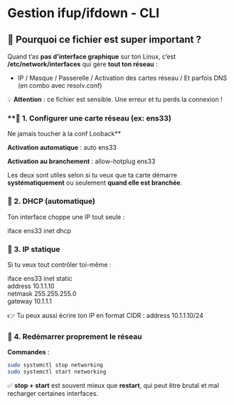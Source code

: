 # Gestion ifup/ifdown - CLI

## **🧩 Pourquoi ce fichier est super important ?**

Quand t’as **pas d’interface graphique** sur ton Linux, c’est **/etc/network/interfaces** qui gère **tout ton réseau** :

- IP / Masque / Passerelle / Activation des cartes réseau / Et parfois DNS (en combo avec resolv.conf)

💡 **Attention** : ce fichier est sensible. Une erreur et tu perds la connexion !

### **📌 1. Configurer une carte réseau (ex: ens33)  
Ne jamais toucher à la conf Looback**

**Activation automatique** : auto ens33

**Activation au branchement** : allow-hotplug ens33

Les deux sont utiles selon si tu veux que ta carte démarre **systématiquement** ou seulement **quand elle est branchée**.



### **📌 2. DHCP (automatique)**

Ton interface choppe une IP tout seule :

iface ens33 inet dhcp



### **📌 3. IP statique**

Si tu veux tout contrôler toi-même :

iface ens33 inet static  
address 10.1.1.10  
netmask 255.255.255.0  
gateway 10.1.1.1

👉 Tu peux aussi écrire ton IP en format CIDR : address 10.1.1.10/24

### **📌 4. Redémarrer proprement le réseau**

**Commandes** :

```bash
sudo systemctl stop networking  
sudo systemctl start networking
```

✅ **stop + start** est souvent mieux que **restart**, qui peut être brutal et mal recharger certaines interfaces.


